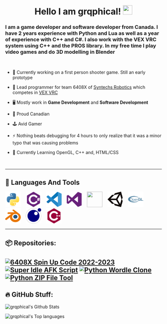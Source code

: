 <h1 align="center">Hello I am grqphical! <img src="https://raw.githubusercontent.com/MartinHeinz/MartinHeinz/master/wave.gif" width="30px" height="30px"></h1>

### I am a game developer and software developer from Canada. I have 2 years experience with Python and Lua as well as a year of experience with C++ and C#. I also work with the VEX VRC system using C++ and the PROS library. In my free time I play video games and do 3D modelling in Blender
<br>

- 📝 Currently working on a first person shooter game. Still an early prototype
  
- 🤖 Lead programmer for team 6408X of [Syntechs Robotics](https://www.syntechsrobotics.ca) which competes in [VEX VRC](https://www.vexrobotics.com/v5/competition/vrc-current-game)
  
- 🖥️ Mostly work in **Game Development** and **Software Development**
  
- 🍁 Proud Canadian

- 🕹️ Avid Gamer

- ⚡ Nothing beats debugging for 4 hours to only realize that it was a minor typo that was causing problems

- 📖 Currently Learning OpenGL, C++ and, HTML/CSS
<br>

---
## 🔧 Languages And Tools
[<img src="https://raw.githubusercontent.com/devicons/devicon/master/icons/python/python-original.svg" width="50" height="50">](https://www.python.org/)&nbsp;&nbsp;&nbsp;
[<img src="https://raw.githubusercontent.com/devicons/devicon/master/icons/csharp/csharp-plain.svg" width="50" height="50">](https://dotnet.microsoft.com/en-us/)&nbsp;&nbsp;&nbsp;
[<img src="https://raw.githubusercontent.com/devicons/devicon/master/icons/vscode/vscode-original.svg" width="50" height="50">](https://code.visualstudio.com/)&nbsp;&nbsp;&nbsp;
[<img src="https://raw.githubusercontent.com/devicons/devicon/master/icons/visualstudio/visualstudio-plain.svg" width="50" height="50">](https://www.visualstudio.microsoft.com)&nbsp;&nbsp;&nbsp;
[<img src="https://avatars.githubusercontent.com/u/14814081?s=200&v=4" width="50" height="50">](https://pros.cs.purdue.edu/)&nbsp;&nbsp;&nbsp;
[<img src="https://raw.githubusercontent.com/devicons/devicon/master/icons/unity/unity-original.svg" width="50" height="50">](https://unity.com)&nbsp;&nbsp;&nbsp;
[<img src="https://raw.githubusercontent.com/devicons/devicon/master/icons/opengl/opengl-plain.svg" width="50" height="50">](https://www.opengl.org/)&nbsp;&nbsp;&nbsp;
[<img src="https://raw.githubusercontent.com/devicons/devicon/master/icons/blender/blender-original.svg" width="50" height="50">](https://www.blender.org)&nbsp;&nbsp;&nbsp;
[<img src="https://raw.githubusercontent.com/devicons/devicon/master/icons/lua/lua-original.svg" width="50" height="50">](https://www.roblox.com/create)&nbsp;&nbsp;&nbsp;
[<img src="https://github.com/devicons/devicon/blob/master/icons/cplusplus/cplusplus-plain.svg" width="50" height="50">](https://www.cplusplus.com)&nbsp;&nbsp;
&nbsp;

---
## 📦 Repositories:
[![6408X Spin Up Code 2022-2023](https://github-readme-stats.vercel.app/api/pin/?username=grqphical07&repo=spin-up&theme=dark&cache-control=no-cache)](https://www.github.com/grqphical07/spin-up)
[![Super Idle AFK Script](https://github-readme-stats.vercel.app/api/pin/?username=grqphical07&repo=Super-Idle&theme=dark&cache-control=no-cache)](https://www.github.com/grqphical07/Super-Idle)
[![Python Wordle Clone](https://github-readme-stats.vercel.app/api/pin/?username=grqphical07&repo=Wordle.py&theme=dark&cache-control=no-cache)](https://www.github.com/grqphical07/Wordle.py)
[![Python ZIP File Tool](https://github-readme-stats.vercel.app/api/pin/?username=grqphical07&repo=Packer&theme=dark&cache-control=no-cache)](https://www.github.com/grqphical07/Packer)
---
## 🔥 GitHub Stuff:
![grqphical's Github Stats](https://github-readme-stats.vercel.app/api?username=grqphical07&theme=dark&cache-control=no-cache)

![grqphical's Top languages](https://github-readme-stats.vercel.app/api/top-langs/?username=grqphical07&theme=dark&cache-control=no-cache)
